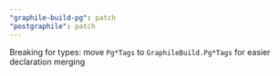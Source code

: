 ```yaml
---
"graphile-build-pg": patch
"postgraphile": patch
---
```


Breaking for types: move `Pg*Tags` to `GraphileBuild.Pg*Tags` for easier
declaration merging
